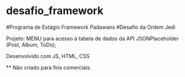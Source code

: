 # desafio_framework

#Programa de Estágio Framework Padawans
#Desafio da Ordem Jedi

Projeto: MENU para acesso à tabela de dados da API JSONPlaceholder (Post, Album, ToDo);

Desenvolvido com JS, HTML, CSS

** Não criado para fins comerciais. 